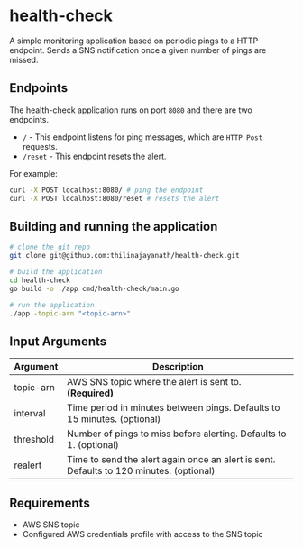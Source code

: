 # health-check

A simple monitoring application based on periodic pings to a HTTP endpoint. Sends a SNS notification once a given number of pings are missed.

## Endpoints

The health-check application runs on port `8080` and there are two endpoints.

- `/` - This endpoint listens for ping messages, which are `HTTP Post` requests.
- `/reset` - This endpoint resets the alert.

For example:

```bash
curl -X POST localhost:8080/ # ping the endpoint
curl -X POST localhost:8080/reset # resets the alert
```

## Building and running the application

```bash
# clone the git repo
git clone git@github.com:thilinajayanath/health-check.git

# build the application
cd health-check
go build -o ./app cmd/health-check/main.go

# run the application
./app -topic-arn "<topic-arn>"
```

## Input Arguments

| Argument  | Description                                                                             |
| --------- | --------------------------------------------------------------------------------------- |
| topic-arn | AWS SNS topic where the alert is sent to. **(Required)**                                |
| interval  | Time period in minutes between pings. Defaults to 15 minutes. (optional)                |
| threshold | Number of pings to miss before alerting. Defaults to 1. (optional)                      |
| realert   | Time to send the alert again once an alert is sent. Defaults to 120 minutes. (optional) |

## Requirements

- AWS SNS topic
- Configured AWS credentials profile with access to the SNS topic
